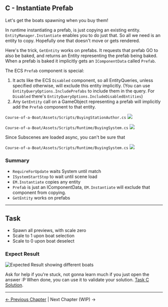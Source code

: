 ## C - Instantiate Prefab
Let's get the boats spawning when you buy them!

In runtime instantiating a prefab, is just copying an existing entity. `EntityManager.Instantiate` enables you to do just that. So all we need is an entity to copy. Hopefully one that doesn't move or gets rendered.

Here's the trick, `GetEntity` works on prefabs. It requests that prefab GO to also be baked, and returns an Entity representing the prefab being baked. When a prefab is baked it implicitly gets an `IComponentData` called `Prefab`.

The ECS `Prefab` component is special: 
1. It acts like the ECS `Disabled` component, so all EntityQueries, unless specified otherwise, will exclude this entity implicitly. (You can use `EntityQueryOptions.IncludePrefabs` to include them in the query. For `Disabled` there's `EntityQueryOptions.IncludeDisabledEntities`)
2. Any `GetEntity` call on a GameObject representing a prefab will implicitly add the `Prefab` component to that entity.

`Course-of-a-Boat/Assets/Scripts/BuyingStationAuthor.cs`
![](Resources/C-CodeP1.png)

`Course-of-a-Boat/Assets/Scripts/Runtime/BuyingSystem.cs`
![](Resources/C-CodeP2.png)

Since Subscenes are loaded async, you can't be sure that 

`Course-of-a-Boat/Assets/Scripts/Runtime/BuyingSystem.cs`
![](Resources/C-CodeP3.png)

### Summary
- `RequireForUpdate` waits System until match
- `ISystemStartStop` to wait until scene load
- `EM.Instantiate` copies any entity
- `Prefab` is just an IComponentData, `EM.Instantiate` will exclude that component from copying.
- `GetEntity` works on prefabs

---------

## Task
- Spawn all previews, with scale zero
- Scale to 1 upon boat selection
- Scale to 0 upon boat deselect

### Expect Result
![Expected Result showing different boats](Resources/TaskCExpectedResult.gif)

Ask for help if you're stuck, not gonna learn much if you just open the answer :P When done, you can use it to validate your solution. [Task C Solution](https://github.com/Daxode/ECS-Workshop/commit/d0bb993a92b707e4daeea17638a7a1631c199eb7).

-----
[<- Previous Chapter](3-Authoring-vs-Runtime.md) | Next Chapter (WIP) ->